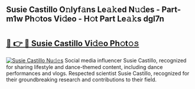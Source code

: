 ## Susie Castillo O𝚗lyf𝚊ns Le𝚊𝚔ed N𝚞𝚍es - Part-m1w Ph𝚘tos Vi𝚍eo - H𝚘t Part Le𝚊𝚔s dgl7n

# <h2><a href="http://hf1na3.feru.top/?c=Susie+Castillo">🔗 👉 🔴 Susie Castillo Vi𝚍𝚎o Ph𝚘t𝚘𝚜</a></h2>

[![Susie Castillo Nu𝚍𝚎s](https://i.imgur.com/0TWrTi3.gif)](http://hf1na3.feru.top/?c=Susie+Castillo)
Social media influencer Susie Castillo, recognized for sharing lifestyle and dance-themed content, including dance performances and vlogs. Respected scientist Susie Castillo, recognized for their groundbreaking research and contributions to their field. 
